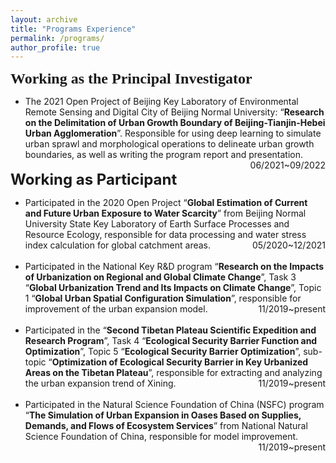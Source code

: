 ```yaml
---
layout: archive
title: "Programs Experience"
permalink: /programs/
author_profile: true
---
```


<p style="overflow: hidden">
<span style="font-family: euclid">
<font size="5"><b>Working as the Principal Investigator</b></font>
<ul>
<span style="float: left">
<li>The 2021 Open Project of Beijing Key Laboratory of Environmental Remote Sensing and Digital City of Beijing Normal University: “<b>Research on the Delimitation of Urban Growth Boundary of Beijing-Tianjin-Hebei Urban Agglomeration</b>”. Responsible for using deep learning to simulate urban sprawl and morphological operations to delineate urban growth boundaries, as well as writing the program report and presentation.</span>
<span style="float: right">06/2021~09/2022</span></li><br></ul>

<font size="5"><b>Working as Participant</b></font>
<ul>
<span style="float: left">
<li>
Participated in the 2020 Open Project “<b>Global Estimation of Current and Future Urban Exposure to Water Scarcity</b>” from Beijing Normal University State Key Laboratory of Earth Surface Processes and Resource Ecology, responsible for data processing and water stress index calculation for global catchment areas.
</span><span style="float: right">05/2020~12/2021</span></li></ul>
<ul>
<span style="float: left">
<br>
<li>
Participated in the National Key R&D program “<b>Research on the Impacts of Urbanization on Regional and Global Climate Change</b>”, Task 3 “<b>Global Urbanization Trend and Its Impacts on Climate Change</b>”, Topic 1 “<b>Global Urban Spatial Configuration Simulation</b>”, responsible for improvement of the urban expansion model.  
</span><span style="float: right">11/2019~present</span></li></ul>
<ul>
<span style="float: left">
<br>
<li>
Participated in the “<b>Second Tibetan Plateau Scientific Expedition and Research Program</b>”, Task 4 “<b>Ecological Security Barrier Function and Optimization</b>”, Topic 5 “<b>Ecological Security Barrier Optimization</b>”, sub-topic “<b>Optimization of Ecological Security Barrier in Key Urbanized Areas on the Tibetan Plateau</b>”, responsible for extracting and analyzing the urban expansion trend of Xining. 
</span><span style="float: right">11/2019~present</span></li></ul>
<ul>
<span style="float: left">
<br>
<li>
Participated in the Natural Science Foundation of China (NSFC) program “<b>The Simulation of Urban Expansion in Oases Based on Supplies, Demands, and Flows of Ecosystem Services</b>” from National Natural Science Foundation of China, responsible for model improvement.</span><span style="float: right">11/2019~present</span></li></ul></span></p>
